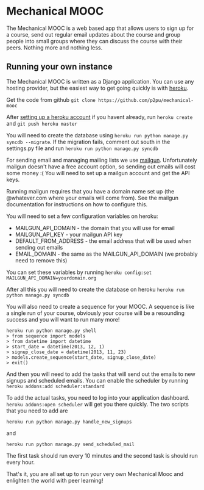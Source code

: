 # Mechanical MOOC

The Mechanical MOOC is a web based app that allows users to sign up for a course, send out regular email updates about the course and group people into small groups where they can discuss the course with their peers. Nothing more and nothing less.

## Running your own instance

The Mechanical MOOC is written as a Django application. You can use any hosting provider, but the easiest way to get going quickly is with [heroku](https://www.heroku.com/).

Get the code from github `git clone https://github.com/p2pu/mechanical-mooc`

After [setting up a heroku account](https://devcenter.heroku.com/articles/quickstart#step-4-deploy-an-application) if you havent already, run `heroku create` and `git push heroku master`

You will need to create the database using `heroku run python manage.py syncdb --migrate`. If the migration fails, comment out south in the settings.py file and run `heroku run python manage.py syncdb`

For sending email and managing mailing lists we use [mailgun](http://mailgun.com/). Unfortunately mailgun doesn't have a free account option, so sending out emails will cost some money :( You will need to set up a mailgun account and get the API keys.

Running mailgun requires that you have a domain name set up (the @whatever.com where your emails will come from). See the mailgun documentation for instructions on how to configure this.

You will need to set a few configuration variables on heroku:
- MAILGUN_API_DOMAIN - the domain that you will use for email
- MAILGUN_API_KEY - your mailgun API key
- DEFAULT_FROM_ADDRESS - the email address that will be used when sending out emails
- EMAIL_DOMAIN - the same as the MAILGUN_API_DOMAIN (we probably need to remove this)

You can set these variables by running `heroku config:set MAILGUN_API_DOMAIN=yourdomain.org`

After all this you will need to create the database on heroku `heroku run python manage.py syncdb`

You will also need to create a sequence for your MOOC. A sequence is like a single run of your course, obviously your course will be a resounding success and you will want to run many more!

    heroku run python manage.py shell
    > from sequence import models
    > from datetime import datetime
    > start_date = datetime(2013, 12, 1)
    > signup_close_date = datetime(2013, 11, 23)
    > models.create_sequence(start_date, signup_close_date)
    > exit()

And then you will need to add the tasks that will send out the emails to new signups and scheduled emails. You can enable the scheduler by running `heroku addons:add scheduler:standard`

To add the actual tasks, you need to log into your application dashboard. `heroku addons:open scheduler` will get you there quickly. The two scripts that you need to add are

    heroku run python manage.py handle_new_signups

and

    heroku run python manage.py send_scheduled_mail

The first task should run every 10 minutes and the second task is should run every hour.

That's it, you are all set up to run your very own Mechanical Mooc and enlighten the world with peer learning!
